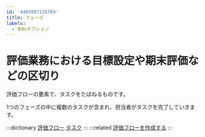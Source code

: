 ```yaml
---
id: '4407897135769'
title: フェーズ
labels:
  - 有料オプション
---
```

# 評価業務における目標設定や期末評価などの区切り

評価フローの要素で、タスクをたばねるものです。

1つのフェーズの中に複数のタスクが含まれ、担当者がタスクを完了していきます。

:::dictionary
[評価フロー](https://knowledge.smarthr.jp/hc/ja/articles/4407890010265)
[タスク](https://knowledge.smarthr.jp/hc/ja/articles/4407897139865)
:::
:::related
[評価フローを作成する](https://knowledge.smarthr.jp/hc/ja/articles/4407059455641)
:::
